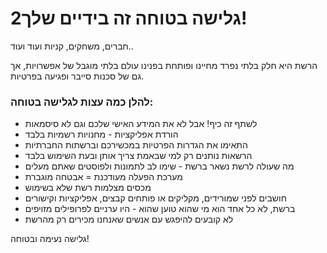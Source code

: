
# 2גלישה בטוחה זה בידיים שלך\!

חברים, משחקים, קניות ועוד ועוד..

הרשת היא חלק בלתי נפרד מחיינו ופותחת בפנינו עולם בלתי מוגבל של אפשרויות, אך גם של סכנות סייבר ופגיעה בפרטיות.

### להלן כמה עצות לגלישה בטוחה:

* לשתף זה כיף\! אבל לא את המידע האישי שלכם וגם לא סיסמאות  
* הורדת אפליקציות \- מחנויות רשמיות בלבד  
* התאימו את הגדרות הפרטיות במכשירכם וברשתות החברתיות  
* הרשאות נותנים רק למי שבאמת צריך אותן ובעת השימוש בלבד  
* מה שעולה לרשת נשאר ברשת \- שימו לב לתמונות ולפוסטים שאתם מעלים  
* מערכת הפעלה מעודכנת \= אבטחה מוגברת  
* מכסים מצלמות רשת שלא בשימוש  
* חושבים לפני שמורידים, מקליקים או פותחים קבצים, אפליקציות וקישורים  
* ברשת, לא כל אחד הוא מי שהוא טוען שהוא \- היו ערניים לפרופילים מזויפים  
* לא קובעים להיפגש עם אנשים שאנחנו מכירים רק מהרשת

גלישה נעימה ובטוחה\!

#
